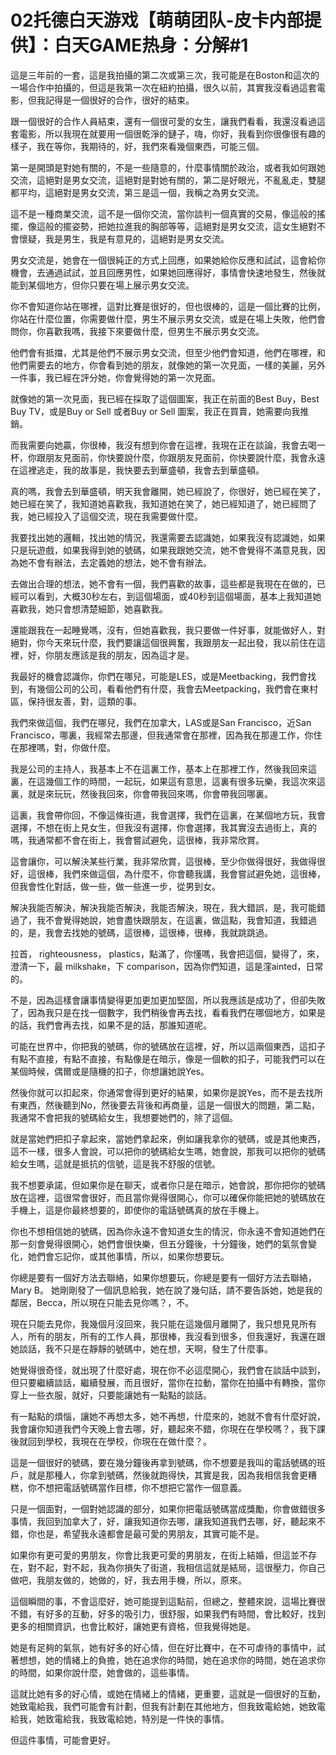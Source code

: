 # 02托德白天游戏【萌萌团队-皮卡内部提供】：白天GAME热身：分解#1

這是三年前的一套，這是我拍攝的第二次或第三次，我可能是在Boston和這次的一場合作中拍攝的，但這是我第一次在紐約拍攝，很久以前，其實我沒看過這套電影，但我記得是一個很好的合作，很好的結束。

跟一個很好的合作人員結束，還有一個很可愛的女生，讓我們看看，我還沒看過這套電影，所以我現在就要用一個很乾淨的鏈子，嗨，你好，我看到你很像很有趣的樣子，我在等你，我期待的，好，我們來看幾個東西，可能三個。

第一是開頭是對她有關的，不是一些隨意的，什麼事情關於政治，或者我如何跟她交流，這絕對是男女交流，這絕對是對她有關的，第二是好眼光，不亂亂走，雙腿都平均，這絕對是男女交流，第三是這一個，我稱之為男女交流。

這不是一種商業交流，這不是一個你交流，當你談判一個真實的交易，像這般的搖擺，像這般的擺姿勢，把她拉進我的胸部等等，這絕對是男女交流，這女生絕對不會懷疑，我是男生，我是有意見的，這絕對是男女交流。

男女交流是，她會在一個很純正的方式上回應，如果她給你反應和試試，這會給你機會，去通過試試，並且回應男性，如果她回應得好，事情會快速地發生，然後就能到某個地方，但你只要在場上展示男女交流。

你不會知道你站在哪裡，這對比賽是很好的，但也很棒的，這是一個比賽的比例，你站在什麼位置，你需要做什麼，男生不展示男女交流，或是在場上失敗，他們會問你，你喜歡我嗎，我接下來要做什麼，但男生不展示男女交流。

他們會有抵擋，尤其是他們不展示男女交流，但至少他們會知道，他們在哪裡，和他們需要去的地方，你會看到她的朋友，就像她的第一次見面，一樣的美麗，另外一件事，我已經在評分她，你會覺得她的第一次見面。

就像她的第一次見面，我已經在採取了這個圖案，我正在前面的Best Buy，Best Buy TV，或是Buy or Sell 或者Buy or Sell 圖案，我正在買賣，她需要向我推銷。

而我需要向她贏，你很棒，我沒有想到你會在這裡，我現在正在談論，我會去喝一杯，你跟朋友見面前，你快要說什麼，你跟朋友見面前，你快要說什麼，我會永遠在這裡逃走，我的故事是，我快要去到華盛頓，我會去到華盛頓。

真的嗎，我會去到華盛頓，明天我會離開，她已經說了，你很好，她已經在笑了，她已經在笑了，我知道她喜歡我，我知道她在笑了，她已經知道了，她已經問了我，她已經投入了這個交流，現在我需要做什麼。

我要找出她的邏輯，找出她的情況，我還需要去認識她，如果我沒有認識她，如果只是玩遊戲，如果我得到她的號碼，如果我跟她交流，她不會覺得不滿意見我，因為她不會有辦法，去定義她的想法，她不會有辦法。

去做出合理的想法，她不會有一個，我們喜歡的故事，這些都是我現在在做的，已經可以看到，大概30秒左右，到這個場面，或40秒到這個場面，基本上我知道她喜歡我，她只會想清楚細節，她喜歡我。

還能跟我在一起睡覺嗎，沒有，但她喜歡我，我只要做一件好事，就能做好人，對 絕對，你今天來玩什麼，我們要讓這個很興奮，我跟朋友一起出發，我以前住在這裡，好，你朋友應該是我的朋友，因為這才是。

我最好的機會認識你，你們在哪兒，可能是LES，或是Meetbacking，我們會找到，有幾個公司的公司，看看他們有什麼，我會去Meetpacking，我們會在東村區，保持很友善，對，這類的事。

我們來做這個，我們在哪兒，我們在加拿大，LAS或是San Francisco，近San Francisco，哪裏，我經常去那邊，但我通常會在那裡，因為我在那邊工作，你住在那裡嗎，對，你做什麼。

我是公司的主持人，我基本上不在這裏工作，基本上在那裡工作，然後我回來這裏，在這幾個工作的時間，一起玩，如果這有意思，這裏有很多玩樂，我這次來這裏，就是來玩玩，然後我回來，你會帶我回來嗎，你會帶我回哪裏。

這裏，我會帶你回，不像這條街道，我會選擇，我們在這裏，在某個地方玩，我會選擇，不想在街上見女生，但我沒有選擇，你會選擇，我其實沒去過街上，真的嗎，我通常都不會在街上，我會嘗試避免，這很棒，我非常欣賞。

這會讓你，可以解決某些行業，我非常欣賞，這很棒，至少你做得很好，我做得很好，這很棒，我們來做這個，為什麼不，你會聽我講，我會嘗試避免她，這很棒，但我會性化對話，做一些，做一些進一步，從男到女。

解決我能否解決，解決我能否解決，我能否解決，現在，我大錯誤，是，我可能錯過了，我不會覺得她說，她會盡快跟朋友，在這裏，做這點，我會知道，我錯過的，是，我會去找她的號碼，這很棒，這很棒，很棒，我就跳跳過。

拉首， righteousness， plastics，點滿了，你懂嗎，我會把這個，變得了，來，澄清一下，最 milkshake，下 comparison，因為你們知道，這是漥ainted，日常的。

不是，因為這樣會讓事情變得更加更加更加堅固，所以我應該是成功了，但卻失敗了，因為我只是在找一個數字，我們稍後會再去找，看看我們在哪個地方，如果是的話，我們會再去找，如果不是的話，那誰知道呢。

可能在世界中，你把我的號碼，你的號碼放在這裡，好，所以這兩個東西，這扣子有點不直接，有點不直接，有點像是在暗示，像是一個軟的扣子，可能我們可以在某個時候，偶爾或是隨機的扣子，你想讓她說Yes。

然後你就可以扣起來，你通常會得到更好的結果，如果你是說Yes，而不是去找所有東西，然後聽到No，然後要去背後和再商量，這是一個很大的問題，第二點，我通常不會把我的號碼給女生，我想要她們的，除了這個。

就是當她們把扣子拿起來，當她們拿起來，例如讓我拿你的號碼，或是其他東西，這不一樣，很多人會說，可以把你的號碼給女生嗎，她會說，那我可以把你的號碼給女生嗎，這就是抵抗的信號，這是我不舒服的信號。

我不想要承諾，但如果你是在聊天，或者你只是在暗示，她會說，那你把你的號碼放在這裡，這很常會很好，而且當你覺得很開心，你可以確保你能把她的號碼放在手機上，這是你最終想要的，即使你的電話號碼真的放在手機上。

你也不想相信她的號碼，因為你永遠不會知道女生的情況，你永遠不會知道她們在那一刻會覺得很開心，她們會很快樂，但五分鐘後，十分鐘後，她們的氣氛會變化，她們會忘記你，或其他事情，所以，如果你想要玩。

你總是要有一個好方法去聯絡，如果你想要玩，你總是要有一個好方法去聯絡，Mary B。 她剛剛發了一個訊息給我，她在說了幾句話，請不要告訴她，她是我的鄰居，Becca，所以現在只能去見你嗎？，不。

現在只能去見你，我幾個月沒回來，我只能在這幾個月離開了，我只想見見所有人，所有的朋友，所有的工作人員，那很棒，我沒看到很多，但我還好，我還在跟她談話，我不只是在靜靜的號碼中，她在想，天啊，發生了什麼事。

她覺得很奇怪，就出現了什麼好處，現在你不必這麼開心，我們會在談話中談到，但只要繼續談話，繼續發展，而且很好，當你在拉動，當你在拍攝中有轉換，當你穿上一些衣服，就好，只要能讓她有一點點的談話。

有一點點的煩惱，讓她不再想太多，她不再想，什麼來的，她就不會有什麼好說，我會讓你知道我們今天晚上會去哪，好，聽起來不錯，你現在在學校嗎？，我下課後就回到學校，我現在在學校，你現在在做什麼？。

這是一個很好的號碼，要在幾分鐘後再拿到號碼，你不想要是我叫的電話號碼的班戶，就是那種人，你拿到號碼，然後就跑得快，其實是我，因為我相信我會更糟糕，你不想把電話號碼當作目標，你不想把它當作一個意義。

只是一個面對，一個對她認識的部分，如果你把電話號碼當成獎勵，你會做錯很多事情，我回到加拿大了，好，讓我知道你去哪，讓我知道我們去哪，好，聽起來不錯，你也是，希望我永遠都會是最可愛的男朋友，其實可能不是。

如果你有更可愛的男朋友，你會比我更可愛的男朋友，在街上結婚，但這並不存在，對不起，對不起，我為你損失了街道，我相信這就是結局，這很壓力，你自己做吧，我朋友做的，她做的，好，我去用手機，所以，原來。

這個瞬間的事，不會這麼好，她可能提到這點前，但總之，整體來說，這場比賽很不錯，有好多的互動，好多的吸引力，很舒服，如果我們有時間，會比較好，找到更多的相關資訊，也會比較好，讓她更有資格，但我覺得她是。

她是有足夠的氣氛，她有好多的好心情，但在好比賽中，在不可虐待的事情中，試著想想，她的情緒上的負擔，她在追求你的時間，她在追求你的時間，她在追求你的時間，如果你說什麼，她會做的，這些事情。

這就比她有多的好心情，或她在情緒上的情緒，更重要，這就是一個很好的互動，她致電給我，我們可能會有計劃，但我有計劃在其他地方，但我致電給她，她致電給我，她致電給我，我致電給她，特別是一件快的事情。

但這件事情，可能會更好。
